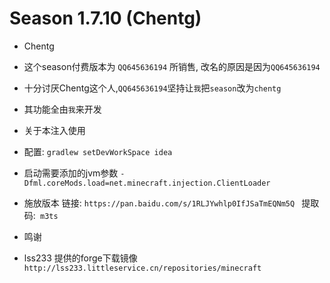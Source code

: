 # Season 1.7.10 (Chentg)

* Chentg  
* 这个season付费版本为 `QQ645636194` 所销售, 改名的原因是因为`QQ645636194`
* 十分讨厌Chentg这个人,`QQ645636194`坚持让`我`把`season`改为`chentg`

* 其功能全由`我`来开发

* 关于本注入使用

* 配置:
`gradlew setDevWorkSpace idea`

* 启动需要添加的jvm参数
`-Dfml.coreMods.load=net.minecraft.injection.ClientLoader`

* 施放版本
链接: `https://pan.baidu.com/s/1RLJYwhlp0IfJSaTmEQNm5Q `
提取码:` m3ts`

* 鸣谢
* lss233 提供的forge下载镜像 `http://lss233.littleservice.cn/repositories/minecraft`
